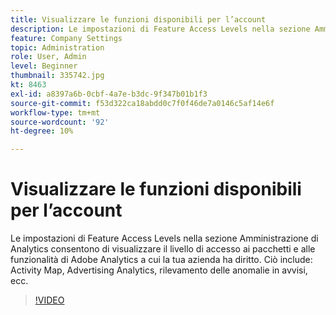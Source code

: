 ```yaml
---
title: Visualizzare le funzioni disponibili per l’account
description: Le impostazioni di Feature Access Levels nella sezione Amministrazione di Analytics consentono di visualizzare il livello di accesso ai pacchetti e alle funzionalità di Adobe Analytics a cui la tua azienda ha diritto. Questo include Activity Map, Advertising Analytics, il rilevamento delle anomalie negli avvisi, ecc.
feature: Company Settings
topic: Administration
role: User, Admin
level: Beginner
thumbnail: 335742.jpg
kt: 8463
exl-id: a8397a6b-0cbf-4a7e-b3dc-9f347b01b1f3
source-git-commit: f53d322ca18abdd0c7f0f46de7a0146c5af14e6f
workflow-type: tm+mt
source-wordcount: '92'
ht-degree: 10%

---
```


# Visualizzare le funzioni disponibili per l’account

Le impostazioni di Feature Access Levels nella sezione Amministrazione di Analytics consentono di visualizzare il livello di accesso ai pacchetti e alle funzionalità di Adobe Analytics a cui la tua azienda ha diritto. Ciò include: Activity Map, Advertising Analytics, rilevamento delle anomalie in avvisi, ecc.


>[!VIDEO](https://video.tv.adobe.com/v/335742/?quality=12&learn=on)
